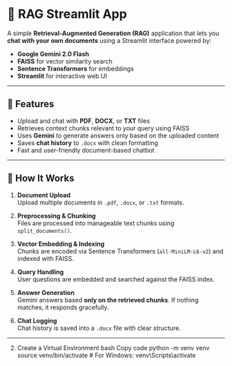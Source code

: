 # 📄 RAG Streamlit App

A simple **Retrieval-Augmented Generation (RAG)** application that lets you **chat with your own documents** using a Streamlit interface powered by:

- **Google Gemini 2.0 Flash**
- **FAISS** for vector similarity search
- **Sentence Transformers** for embeddings
- **Streamlit** for interactive web UI

---

## 🚀 Features

- Upload and chat with **PDF**, **DOCX**, or **TXT** files
- Retrieves context chunks relevant to your query using FAISS
- Uses **Gemini** to generate answers only based on the uploaded content
- Saves **chat history** to `.docx` with clean formatting
- Fast and user-friendly document-based chatbot

---

## 🧠 How It Works

1. **Document Upload**  
   Upload multiple documents in `.pdf`, `.docx`, or `.txt` formats.

2. **Preprocessing & Chunking**  
   Files are processed into manageable text chunks using `split_documents()`.

3. **Vector Embedding & Indexing**  
   Chunks are encoded via Sentence Transformers (`all-MiniLM-L6-v2`) and indexed with FAISS.

4. **Query Handling**  
   User questions are embedded and searched against the FAISS index.

5. **Answer Generation**  
   Gemini answers based **only on the retrieved chunks**. If nothing matches, it responds gracefully.

6. **Chat Logging**  
   Chat history is saved into a `.docx` file with clear structure.

---

2. Create a Virtual Environment
bash
Copy code
python -m venv venv
source venv/bin/activate   # For Windows: venv\Scripts\activate


